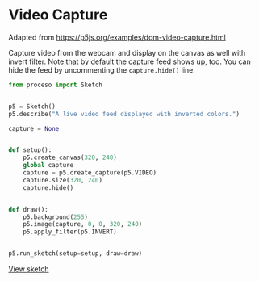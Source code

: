 # Video Capture

Adapted from https://p5js.org/examples/dom-video-capture.html

Capture video from the webcam and display on the canvas as well with invert
filter. Note that by default the capture feed shows up, too. You can hide the
feed by uncommenting the `capture.hide()` line. 

```python
from proceso import Sketch


p5 = Sketch()
p5.describe("A live video feed displayed with inverted colors.")

capture = None


def setup():
    p5.create_canvas(320, 240)
    global capture
    capture = p5.create_capture(p5.VIDEO)
    capture.size(320, 240)
    capture.hide()


def draw():
    p5.background(255)
    p5.image(capture, 0, 0, 320, 240)
    p5.apply_filter(p5.INVERT)


p5.run_sketch(setup=setup, draw=draw)
```

<a class="sd-sphinx-override sd-btn sd-text-wrap sd-btn-primary sd-rounded-pill float-left" href="https://4b2d42a1-0e0c-430f-8b20-4b2c7ff0dc3e.pyscriptapps.com/c284b2b1-2926-4e48-977e-cb545310bd67/latest/" target="_blank">View sketch</a>

